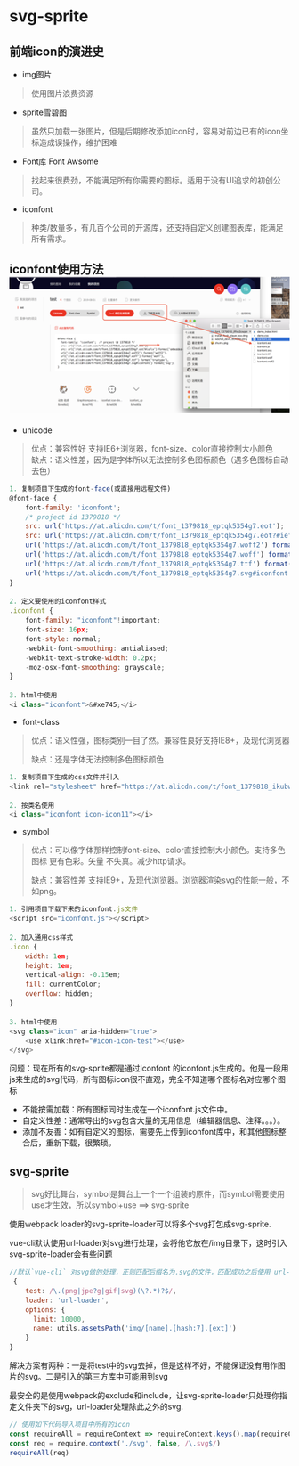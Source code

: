 # svg-sprite

## 前端icon的演进史

* img图片

> 使用图片浪费资源

* sprite雪碧图

> 虽然只加载一张图片，但是后期修改添加icon时，容易对前边已有的icon坐标造成误操作，维护困难

* Font库 Font Awsome

> 找起来很费劲，不能满足所有你需要的图标。适用于没有UI追求的初创公司。

* iconfont

> 种类/数量多，有几百个公司的开源库，还支持自定义创建图表库，能满足所有需求。

## iconfont使用方法![](/assets/iconfont.png)

* unicode

> 优点：兼容性好 支持IE6+浏览器，font-size、color直接控制大小颜色  
> 缺点：语义性差，因为是字体所以无法控制多色图标颜色（遇多色图标自动去色）

```javascript
1. 复制项目下生成的font-face(或直接用远程文件)
@font-face {
    font-family: 'iconfont';
    /* project id 1379818 */
    src: url('https://at.alicdn.com/t/font_1379818_eptqk5354g7.eot');
    src: url('https://at.alicdn.com/t/font_1379818_eptqk5354g7.eot?#iefix') format('embedded-opentype'), 
    url('https://at.alicdn.com/t/font_1379818_eptqk5354g7.woff2') format('woff2'), 
    url('https://at.alicdn.com/t/font_1379818_eptqk5354g7.woff') format('woff'), 
    url('https://at.alicdn.com/t/font_1379818_eptqk5354g7.ttf') format('truetype'), 
    url('https://at.alicdn.com/t/font_1379818_eptqk5354g7.svg#iconfont') format('svg');
}

2. 定义要使用的iconfont样式
.iconfont {
    font-family: "iconfont"!important;
    font-size: 16px;
    font-style: normal;
    -webkit-font-smoothing: antialiased;
    -webkit-text-stroke-width: 0.2px;
    -moz-osx-font-smoothing: grayscale;
}

3. html中使用
<i class="iconfont">&#xe745;</i>
```

* font-class

> 优点：语义性强，图标类别一目了然。兼容性良好支持IE8+，及现代浏览器
>
> 缺点：还是字体无法控制多色图标颜色

```javascript
1. 复制项目下生成的css文件并引入
<link rel="stylesheet" href="https://at.alicdn.com/t/font_1379818_ikubw1ig6m.css">

2. 按类名使用
<i class="iconfont icon-icon11"></i>
```

* symbol

> 优点：可以像字体那样控制font-size、color直接控制大小颜色。支持多色图标 更有色彩。矢量 不失真。减少http请求。
>
> 缺点：兼容性差 支持IE9+，及现代浏览器。浏览器渲染svg的性能一般，不如png。

```js
1. 引用项目下载下来的iconfont.js文件
<script src="iconfont.js"></script>

2. 加入通用css样式
.icon {
    width: 1em;
    height: 1em;
    vertical-align: -0.15em;
    fill: currentColor;
    overflow: hidden;
}

3. html中使用
<svg class="icon" aria-hidden="true">
    <use xlink:href="#icon-icon-test"></use>
</svg>
```

问题：现在所有的svg-sprite都是通过iconfont 的iconfont.js生成的。他是一段用js来生成的svg代码，所有图标icon很不直观，完全不知道哪个图标名对应哪个图标

* 不能按需加载：所有图标同时生成在一个iconfont.js文件中。
* 自定义性差：通常导出的svg包含大量的无用信息（编辑器信息、注释。。。）。
* 添加不友善：如有自定义的图标，需要先上传到iconfont库中，和其他图标整合后，重新下载，很繁琐。

## svg-sprite

> svg好比舞台，symbol是舞台上一个一个组装的原件，而symbol需要使用use才生效，所以symbol+use ==&gt; svg-sprite

使用webpack loader的svg-sprite-loader可以将多个svg打包成svg-sprite.

vue-cli默认使用url-loader对svg进行处理，会将他它放在/img目录下，这时引入svg-sprite-loader会有些问题

```javascript
//默认`vue-cli` 对svg做的处理，正则匹配后缀名为.svg的文件，匹配成功之后使用 url-loader 进行处理。
 {
    test: /\.(png|jpe?g|gif|svg)(\?.*)?$/,
    loader: 'url-loader',
    options: {
      limit: 10000,
      name: utils.assetsPath('img/[name].[hash:7].[ext]')
    }
}
```

解决方案有两种：一是将test中的svg去掉，但是这样不好，不能保证没有用作图片的svg。二是引入的第三方库中可能用到svg

最安全的是使用webpack的exclude和include，让svg-sprite-loader只处理你指定文件夹下的svg，url-loader处理除此之外的svg.

```javascript
// 使用如下代码导入项目中所有的icon
const requireAll = requireContext => requireContext.keys().map(requireContext)
const req = require.context('./svg', false, /\.svg$/)
requireAll(req)
```



